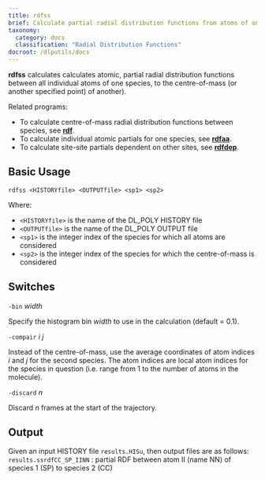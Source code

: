 ```yaml
---
title: rdfss
brief: Calculate partial radial distribution functions from atoms of one species to the centre-of-mass of another
taxonomy:
  category: docs
  classification: "Radial Distribution Functions"
docroot: /dlputils/docs
---
```


**rdfss** calculates calculates atomic, partial radial distribution functions between all individual atoms of one species, to the centre-of-mass (or another specified point) of another).

Related programs:
+ To calculate centre-of-mass radial distribution functions between species, see [**rdf**](/dlputils/docs/utilities/rdf).
+ To calculate individual atomic partials for one species, see [**rdfaa**](/dlputils/docs/utilities/rdfaa).
+ To calculate site-site partials dependent on other sites, see [**rdfdep**](/dlputils/docs/utilities/rdfdep).

## Basic Usage

```
rdfss <HISTORYfile> <OUTPUTfile> <sp1> <sp2>
```

Where:
+ `<HISTORYfile>` is the name of the DL_POLY HISTORY file
+ `<OUTPUTfile>` is the name of the DL_POLY OUTPUT file
+ `<sp1>` is the integer index of the species for which all atoms are considered
+ `<sp2>` is the integer index of the species for which the centre-of-mass is considered

## Switches

`-bin` _width_

Specify the histogram bin _width_ to use in the calculation (default = 0.1).

`-compair` _i_ _j_

Instead of the centre-of-mass, use the average coordinates of atom indices _i_ and _j_ for the second species. The atom indices are local atom indices for the species in question (i.e. range from 1 to the number of atoms in the molecule).

`-discard` _n_

Discard _n_ frames at the start of the trajectory.

## Output

Given an input HISTORY file `results.HISu`, then output files are as follows:
`results.ssrdfCC_SP_IINN` : partial RDF between atom II (name NN) of species 1 (SP) to species 2 (CC)


